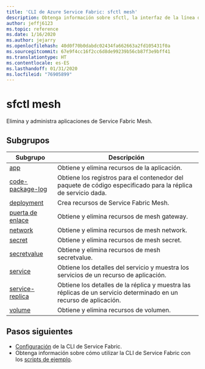 ```yaml
---
title: 'CLI de Azure Service Fabric: sfctl mesh'
description: Obtenga información sobre sfctl, la interfaz de la línea de comandos de Azure Service Fabric. Incluye una lista de comandos para administrar las aplicaciones de Service Fabric Mesh.
author: jeffj6123
ms.topic: reference
ms.date: 1/16/2020
ms.author: jejarry
ms.openlocfilehash: 40d0f70b0dabdc02434fa662663a2fd105431f0a
ms.sourcegitcommit: 67e9f4cc16f2cc6d8de99239b56cb87f3e9bff41
ms.translationtype: HT
ms.contentlocale: es-ES
ms.lasthandoff: 01/31/2020
ms.locfileid: "76905899"
---
```

# <a name="sfctl-mesh"></a>sfctl mesh
Elimina y administra aplicaciones de Service Fabric Mesh.

## <a name="subgroups"></a>Subgrupos
|Subgrupo|Descripción|
| --- | --- |
| [app](service-fabric-sfctl-mesh-app.md) | Obtiene y elimina recursos de la aplicación. |
| [code-package-log](service-fabric-sfctl-mesh-code-package-log.md) | Obtiene los registros para el contenedor del paquete de código especificado para la réplica de servicio dada. |
| [deployment](service-fabric-sfctl-mesh-deployment.md) | Crea recursos de Service Fabric Mesh. |
| [puerta de enlace](service-fabric-sfctl-mesh-gateway.md) | Obtiene y elimina recursos de mesh gateway. |
| [network](service-fabric-sfctl-mesh-network.md) | Obtiene y elimina recursos de mesh network. |
| [secret](service-fabric-sfctl-mesh-secret.md) | Obtiene y elimina recursos de mesh secret. |
| [secretvalue](service-fabric-sfctl-mesh-secretvalue.md) | Obtiene y elimina recursos de mesh secretvalue. |
| [service](service-fabric-sfctl-mesh-service.md) | Obtiene los detalles del servicio y muestra los servicios de un recurso de aplicación. |
| [service-replica](service-fabric-sfctl-mesh-service-replica.md) | Obtiene los detalles de la réplica y muestra las réplicas de un servicio determinado en un recurso de aplicación. |
| [volume](service-fabric-sfctl-mesh-volume.md) | Obtiene y elimina recursos de volumen. |


## <a name="next-steps"></a>Pasos siguientes
- [Configuración](service-fabric-cli.md) de la CLI de Service Fabric.
- Obtenga información sobre cómo utilizar la CLI de Service Fabric con los [scripts de ejemplo](/azure/service-fabric/scripts/sfctl-upgrade-application).